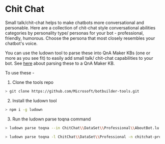 # Chit Chat
Small talk/chit-chat helps to make chatbots more conversational and personable. Here are a collection of chit-chat style conversational abilities categories by personality type/ personas for your bot - professional, friendly, humorous. Choose the persona that most closely resembles your chatbot's voice. 

You can use the ludown tool to parse these into QnA Maker KBs (one or more as you see fit) to easily add small talk/ chit-chat capabilities to your bot. See [here](../docs/create-qna-json.md) about parsing these to a QnA Maker KB. 

To use these - 
1. Clone the tools repo
```bash
> git clone https://github.com/Microsoft/botbuilder-tools.git
```
2. Install the ludown tool
```bash
> npm i -g ludown
```
3. Run the ludown parse toqna command
```bash
> ludown parse toqna --in ChitChat\\DataSet\\Professional\\AboutBot.lu
```
```bash
> ludown parse toqna -l ChitChat\\DataSet\\Professional -n chitchat-professional
```

